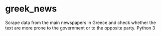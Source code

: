 ﻿# greek_news
Scrape data from the main newspapers in Greece and check whether the text are more prone to the government or to the opposite party.
Python 3